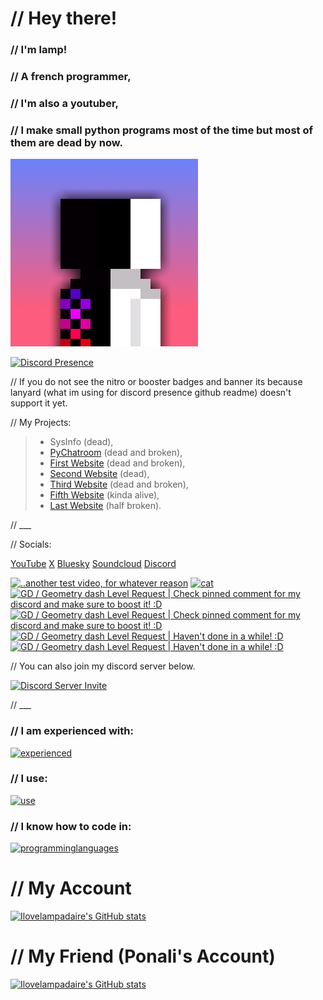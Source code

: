 # // Hey there!

### // I'm lamp!

### // A french programmer,

### //  I'm also a youtuber,

### // I make small python programs most of the time but most of them are dead by now.

[![Lamp's PFP](pfp.png)](https://linktr.ee/ilovelampadaireyt)

[![Discord Presence](https://lanyard.cnrad.dev/api/1056952213056004118)](https://discord.com/users/1056952213056004118)

// If you do not see the nitro or booster badges and banner its because lanyard (what im using for discord presence github readme) doesn't support it yet.

// My Projects:

> - SysInfo (dead),
> - [PyChatroom](https://github.com/ilovelampadaire/PY-Chatroom) (dead and broken),
> - [First Website](https://ilovelampadaire.com) (dead and broken),
> - [Second Website](https://lampsprojects.net) (dead),
> - [Third Website](https://lampsss.online) (dead and broken),
> - [Fifth Website](https://lamps-dev.dev) (kinda alive),
> - [Last Website](https://lamps.lol) (half broken).

// ___

// Socials:

[YouTube](https://youtube.com/@ilovelampadaire)
[X](https://x.com/lampytofficial)
[Bluesky](https://bsky.app/profile/ilovelampadaire.bsky.social)
[Soundcloud](https://soundcloud.com/ilove-lampadaire)
[Discord](<https://discord.com/users/1056952213056004118>)

<!-- BEGIN YOUTUBE-CARDS -->
[![..another test video, for whatever reason](https://ytcards.demolab.com/?id=6B9srsYQklk&title=..another+test+video%2C+for+whatever+reason&lang=en&timestamp=1756741811&background_color=%230d1117&title_color=%23ffffff&stats_color=%23dedede&max_title_lines=1&width=250&border_radius=5 "..another test video, for whatever reason")](https://www.youtube.com/shorts/6B9srsYQklk)
[![cat](https://ytcards.demolab.com/?id=WBCMsOkogeA&title=cat&lang=en&timestamp=1756741135&background_color=%230d1117&title_color=%23ffffff&stats_color=%23dedede&max_title_lines=1&width=250&border_radius=5 "cat")](https://www.youtube.com/shorts/WBCMsOkogeA)
[![GD / Geometry dash Level Request | Check pinned comment for my discord and make sure to boost it! :D](https://ytcards.demolab.com/?id=b5deZM_a3dw&title=GD+%2F+Geometry+dash+Level+Request+%7C+Check+pinned+comment+for+my+discord+and+make+sure+to+boost+it%21+%3AD&lang=en&timestamp=1755582198&background_color=%230d1117&title_color=%23ffffff&stats_color=%23dedede&max_title_lines=1&width=250&border_radius=5 "GD / Geometry dash Level Request | Check pinned comment for my discord and make sure to boost it! :D")](https://www.youtube.com/watch?v=b5deZM_a3dw)
[![GD / Geometry dash Level Request | Check pinned comment for my discord and make sure to boost it! :D](https://ytcards.demolab.com/?id=VUTLEmOa3Ww&title=GD+%2F+Geometry+dash+Level+Request+%7C+Check+pinned+comment+for+my+discord+and+make+sure+to+boost+it%21+%3AD&lang=en&timestamp=1755461176&background_color=%230d1117&title_color=%23ffffff&stats_color=%23dedede&max_title_lines=1&width=250&border_radius=5 "GD / Geometry dash Level Request | Check pinned comment for my discord and make sure to boost it! :D")](https://www.youtube.com/watch?v=VUTLEmOa3Ww)
[![GD / Geometry dash Level Request | Haven't done in a while! :D](https://ytcards.demolab.com/?id=MaqkDSPhiEs&title=GD+%2F+Geometry+dash+Level+Request+%7C+Haven%27t+done+in+a+while%21+%3AD&lang=en&timestamp=1755375756&background_color=%230d1117&title_color=%23ffffff&stats_color=%23dedede&max_title_lines=1&width=250&border_radius=5 "GD / Geometry dash Level Request | Haven't done in a while! :D")](https://www.youtube.com/watch?v=MaqkDSPhiEs)
[![GD / Geometry dash Level Request | Haven't done in a while! :D](https://ytcards.demolab.com/?id=U03kQZTql-Q&title=GD+%2F+Geometry+dash+Level+Request+%7C+Haven%27t+done+in+a+while%21+%3AD&lang=en&timestamp=1755247510&background_color=%230d1117&title_color=%23ffffff&stats_color=%23dedede&max_title_lines=1&width=250&border_radius=5 "GD / Geometry dash Level Request | Haven't done in a while! :D")](https://www.youtube.com/watch?v=U03kQZTql-Q)
<!-- END YOUTUBE-CARDS -->


// You can also join my discord server below.


[![Discord Server Invite](https://invite.casperiv.dev?inviteCode=y5aE6Wnuns)](https://discord.gg/y5aE6Wnuns)

// ___
### // I am experienced with:

[![experienced](https://skillicons.dev/icons?i=github,gitlab,vscode,git,godot,raspberrypi,netlify,obsidian,qt,webstorm)](https://skillicons.dev)

### // I use:

[![use](https://skillicons.dev/icons?i=ubuntu,windows,arch,mint)](https://skillicons.dev)

### // I know how to code in:

[![programminglanguages](https://skillicons.dev/icons?i=html,css,js,svelte,python,cs,java,lua)](https://skillicons.dev)

# // My Account
[![Ilovelampadaire's GitHub stats](https://github-readme-stats.vercel.app/api?username=lamps-dev)](https://github.com/anuraghazra/github-readme-stats)

# // My Friend (Ponali's Account)
[![Ilovelampadaire's GitHub stats](https://github-readme-stats.vercel.app/api?username=ponali)](https://github.com/anuraghazra/github-readme-stats)

